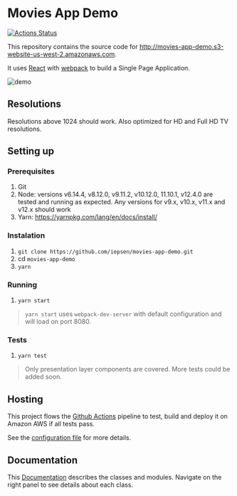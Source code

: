 # Movies App Demo
[![Actions Status](https://wdp9fww0r9.execute-api.us-west-2.amazonaws.com/production/badge/iepsen/movies-app-demo)](https://wdp9fww0r9.execute-api.us-west-2.amazonaws.com/production/results/{owner}/{repo})

This repository contains the source code for http://movies-app-demo.s3-website-us-west-2.amazonaws.com.

It uses [React](https://reactjs.org/) with [webpack](https://webpack.js.org/) to build a Single Page Application.

![demo](https://user-images.githubusercontent.com/228328/47033749-ff40f680-d14b-11e8-8a17-6b452b8b7df4.gif)

## Resolutions
Resolutions above 1024 should work. Also optimized for HD and Full HD TV resolutions.

## Setting up
### Prerequisites
1. Git
1. Node: versions v6.14.4, v8.12.0, v9.11.2, v10.12.0, 11.10.1, v12.4.0 are tested and running as expected. Any versions for v9.x, v10.x, v11.x and v12.x should work
1. Yarn: https://yarnpkg.com/lang/en/docs/install/

### Instalation
1. `git clone https://github.com/iepsen/movies-app-demo.git`
1. cd `movies-app-demo`
1. `yarn`

### Running
1. `yarn start` 
>`yarn start` uses `webpack-dev-server` with default configuration and will load on port 8080.

### Tests
1. `yarn test`
> Only presentation layer components are covered. More tests could be added soon.

## Hosting
This project flows the [Github Actions](https://github.com/features/actions) pipeline to test, build and deploy it on Amazon AWS if all tests pass.

See the [configuration file](https://github.com/iepsen/movies-app-demo/blob/master/.github/workflows/ci.yml) for more details.

## Documentation
This [Documentation](https://iepsen.github.io/movies-app-demo/) describes the classes and modules. Navigate on the right panel to see details about each class.
